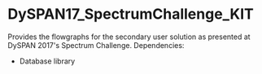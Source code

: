 # DySPAN17_SpectrumChallenge_KIT
Provides the flowgraphs for the secondary user solution as presented at DySPAN 2017's Spectrum Challenge.
Dependencies: 
- Database library
